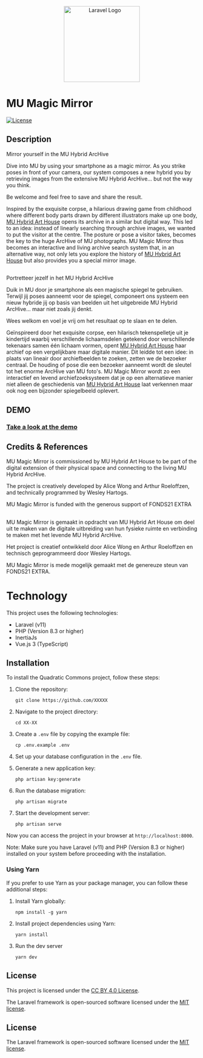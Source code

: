 <p align="center"><a href="https://laravel.com" target="_blank"><img src="https://mu.nl/images/structure/mu_logo.svg" width="200" alt="Laravel Logo"></a></p>


# MU Magic Mirror

[![License](https://img.shields.io/badge/license-CC%20BY%204.0-blue.svg)](https://creativecommons.org/licenses/by/4.0/)

## Description
Mirror yourself in the MU Hybrid ArcHive

Dive into MU by using your smartphone as a magic mirror.
As you strike poses in front of your camera, our system composes a new hybrid you by retrieving images from the extensive MU Hybrid ArcHive... but not the way you think. 

Be welcome and feel free to save and share the result.

Inspired by the exquisite corpse, a hilarious drawing game from childhood where different body parts drawn by different illustrators make up one body, [MU Hybrid Art House](https://mu.nl/en) opens its archive in a similar but digital way. 
This led to an idea: instead of linearly searching through archive images, we wanted to put the visitor at the centre. The posture or pose a visitor takes, becomes the key to the huge ArcHive of MU photographs. 
MU Magic Mirror thus becomes an interactive and living archive search system that, in an alternative way, not only lets you explore the history of [MU Hybrid Art House](https://mu.nl/en) but also provides you a special mirror image.

##

Portretteer jezelf in het MU Hybrid ArcHive

Duik in MU door je smartphone als een magische spiegel te gebruiken. 
Terwijl jij poses aanneemt voor de spiegel, componeert ons systeem een nieuw hybride jij op basis van beelden uit het uitgebreide MU Hybrid ArcHive... maar niet zoals jij denkt. 

Wees welkom en voel je vrij om het resultaat op te slaan en te delen.

Geïnspireerd door het exquisite corpse, een hilarisch tekenspelletje uit je kindertijd waarbij verschillende lichaamsdelen getekend door verschillende tekenaars samen één lichaam vormen, opent [MU Hybrid Art House](https://mu.nl/en) haar archief op een vergelijkbare maar digitale manier. 
Dit leidde tot een idee: in plaats van lineair door archiefbeelden te zoeken, zetten we de bezoeker centraal. De houding of pose die een bezoeker aanneemt wordt de sleutel tot het enorme ArcHive van MU foto's. MU Magic Mirror wordt zo een interactief en levend archiefzoeksysteem dat je op een alternatieve manier niet alleen de geschiedenis van [MU Hybrid Art House](https://mu.nl/en) laat verkennen maar ook nog een bijzonder spiegelbeeld oplevert.



## DEMO
### [Take a look at the demo](https://mirror.mu.nl/)





## Credits & References

MU Magic Mirror is commissioned by MU Hybrid Art House to be part of the digital extension of their physical space and connecting to the living MU Hybrid ArcHive.

The project is creatively developed by Alice Wong and Arthur Roeloffzen, and technically programmed by Wesley Hartogs.

MU Magic Mirror is funded with the generous support of FONDS21 EXTRA


##

MU Magic Mirror is gemaakt in opdracht van MU Hybrid Art House om deel uit te maken van de digitale uitbreiding van hun fysieke ruimte en verbinding te maken met het levende MU Hybrid ArcHive. 

Het project is creatief ontwikkeld door Alice Wong en Arthur Roeloffzen en technisch geprogrammeerd door Wesley Hartogs.

MU Magic Mirror is mede mogelijk gemaakt met de genereuze steun van FONDS21 EXTRA.




# Technology
This project uses the following technologies:
- Laravel (v11)
- PHP (Version 8.3 or higher)
- InertiaJs
- Vue.js 3 (TypeScript)


## Installation


To install the Quadratic Commons project, follow these steps:


1. Clone the repository:
    ```
    git clone https://github.com/XXXXX
    ```

2. Navigate to the project directory:
    ```
    cd XX-XX
    ```

3. Create a `.env` file by copying the example file:
    ```
    cp .env.example .env
    ```

4. Set up your database configuration in the `.env` file.

5. Generate a new application key:
    ```
    php artisan key:generate
    ```

6. Run the database migration:
    ```
    php artisan migrate
    ```

7. Start the development server:
    ```
    php artisan serve
    ```


Now you can access the project in your browser at `http://localhost:8000`.


Note: Make sure you have Laravel (v11) and PHP (Version 8.3 or higher) installed on your system before proceeding with the installation.

### Using Yarn

If you prefer to use Yarn as your package manager, you can follow these additional steps:

1. Install Yarn globally:
    ```
    npm install -g yarn
    ```
2. Install project dependencies using Yarn:
    ```
    yarn install
    ```
3. Run the dev server
    ```
    yarn dev
    ```

## License

This project is licensed under the [CC BY 4.0 License](https://creativecommons.org/licenses/by/4.0/).

The Laravel framework is open-sourced software licensed under the [MIT license](https://opensource.org/licenses/MIT).

## License

The Laravel framework is open-sourced software licensed under the [MIT license](https://opensource.org/licenses/MIT).
